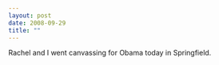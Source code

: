 ```yaml
---
layout: post
date: 2008-09-29
title: ""
---
```

Rachel and I went canvassing for Obama today in Springfield.